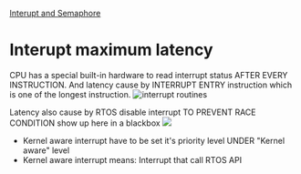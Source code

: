 
[Interupt and Semaphore](https://www.youtube.com/watch?v=IrDcBZX0AdY)

#
# Interupt maximum latency

CPU has a special built-in hardware to read interrupt status AFTER EVERY INSTRUCTION.
And latency cause by INTERRUPT ENTRY instruction which is one of the longest instruction.
![interrupt routines](Interrupt_Routines.png)


Latency also cause by RTOS disable interrupt TO PREVENT RACE CONDITION show up here in a blackbox
![](RTOS_disable_interrupt.png)


- Kernel aware interrupt have to be set it's priority level UNDER "Kernel aware" level
-  Kernel aware interrupt means: Interrupt that call RTOS API
